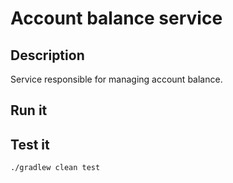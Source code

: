 # Account balance service

## Description
Service responsible for managing account balance.
## Run it

## Test it
```shell
./gradlew clean test
```